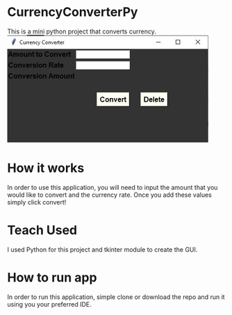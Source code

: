 # CurrencyConverterPy
This is a mini python project that converts currency.
![Currency Converter](Capture.JPG)


# How it works
In order to use this application, you will need to input the amount that you would like to convert and the currency rate. Once you add these values simply click convert! 


# Teach Used
I used Python for this project and tkinter module to create the GUI. 


# How to run app

In order to run this application, simple clone or download the repo and run it using you your preferred IDE. 
